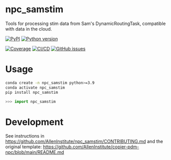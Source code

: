 # npc_samstim

Tools for processing stim data from Sam's DynamicRoutingTask, compatible with data in the cloud.

[![PyPI](https://img.shields.io/pypi/v/npc_samstim.svg?label=PyPI&color=blue)](https://pypi.org/project/npc_samstim/)
[![Python version](https://img.shields.io/pypi/pyversions/npc_samstim)](https://pypi.org/project/npc_samstim/)

[![Coverage](https://img.shields.io/codecov/c/github/AllenInstitute/npc_samstim?logo=codecov)](https://app.codecov.io/github/AllenInstitute/npc_samstim)
[![CI/CD](https://img.shields.io/github/actions/workflow/status/AllenInstitute/npc_samstim/publish.yml?label=CI/CD&logo=github)](https://github.com/AllenInstitute/npc_samstim/actions/workflows/publish.yml)
[![GitHub issues](https://img.shields.io/github/issues/AllenInstitute/npc_samstim?logo=github)](https://github.com/AllenInstitute/npc_samstim/issues)

# Usage
```bash
conda create -n npc_samstim python>=3.9
conda activate npc_samstim
pip install npc_samstim
```

```python
>>> import npc_samstim
```

# Development
See instructions in https://github.com/AllenInstitute/npc_samstim/CONTRIBUTING.md and the original template: https://github.com/AllenInstitute/copier-pdm-npc/blob/main/README.md